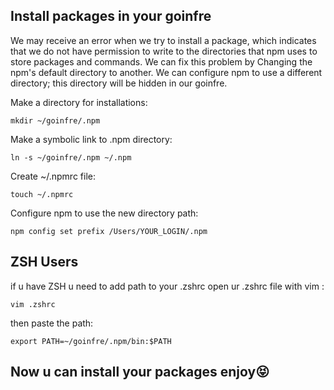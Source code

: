 ## Install packages in your goinfre

We may receive an error when we try to install a package, which indicates that we do not have permission to write to the directories that npm uses to store packages and commands.
 We can fix this problem by Changing the npm's default directory to another. We can configure npm to use a different directory; this directory will be hidden in our goinfre.

Make a directory for installations:

```mkdir ~/goinfre/.npm```

Make a symbolic link to .npm directory:

```ln -s ~/goinfre/.npm ~/.npm ```

Create ~/.npmrc file:

```touch ~/.npmrc ```

Configure npm to use the new directory path:

```npm config set prefix /Users/YOUR_LOGIN/.npm ```

## ZSH Users
if u have ZSH u need to add path to your .zshrc open ur .zshrc file with vim :

```vim .zshrc ```

then paste the path:

```export PATH=~/goinfre/.npm/bin:$PATH```

## Now u can install your packages enjoy😝
